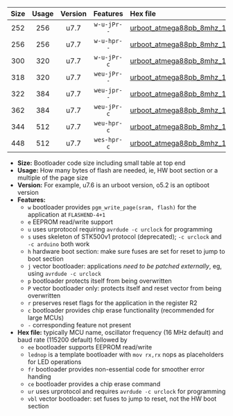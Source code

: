 |Size|Usage|Version|Features|Hex file|
|:-:|:-:|:-:|:-:|:--|
|252|256|u7.7|`w-u-jPr--`|[urboot_atmega88pb_8mhz_1000000bps_lednop_ur_vbl.hex](https://raw.githubusercontent.com/stefanrueger/urboot.hex/main/mcus/atmega88pb/fcpu_8mhz/1000000_bps/urboot_atmega88pb_8mhz_1000000bps_lednop_ur_vbl.hex)|
|256|256|u7.7|`w-u-hpr--`|[urboot_atmega88pb_8mhz_1000000bps_lednop_fr_ur.hex](https://raw.githubusercontent.com/stefanrueger/urboot.hex/main/mcus/atmega88pb/fcpu_8mhz/1000000_bps/urboot_atmega88pb_8mhz_1000000bps_lednop_fr_ur.hex)|
|300|320|u7.7|`w-u-jPr-c`|[urboot_atmega88pb_8mhz_1000000bps_lednop_fr_ce_ur_vbl.hex](https://raw.githubusercontent.com/stefanrueger/urboot.hex/main/mcus/atmega88pb/fcpu_8mhz/1000000_bps/urboot_atmega88pb_8mhz_1000000bps_lednop_fr_ce_ur_vbl.hex)|
|318|320|u7.7|`weu-jPr--`|[urboot_atmega88pb_8mhz_1000000bps_ee_lednop_ur_vbl.hex](https://raw.githubusercontent.com/stefanrueger/urboot.hex/main/mcus/atmega88pb/fcpu_8mhz/1000000_bps/urboot_atmega88pb_8mhz_1000000bps_ee_lednop_ur_vbl.hex)|
|322|384|u7.7|`weu-jpr--`|[urboot_atmega88pb_8mhz_1000000bps_ee_lednop_fr_ur_vbl.hex](https://raw.githubusercontent.com/stefanrueger/urboot.hex/main/mcus/atmega88pb/fcpu_8mhz/1000000_bps/urboot_atmega88pb_8mhz_1000000bps_ee_lednop_fr_ur_vbl.hex)|
|362|384|u7.7|`weu-jPr-c`|[urboot_atmega88pb_8mhz_1000000bps_ee_lednop_fr_ce_ur_vbl.hex](https://raw.githubusercontent.com/stefanrueger/urboot.hex/main/mcus/atmega88pb/fcpu_8mhz/1000000_bps/urboot_atmega88pb_8mhz_1000000bps_ee_lednop_fr_ce_ur_vbl.hex)|
|344|512|u7.7|`weu-hpr-c`|[urboot_atmega88pb_8mhz_1000000bps_ee_lednop_fr_ce_ur.hex](https://raw.githubusercontent.com/stefanrueger/urboot.hex/main/mcus/atmega88pb/fcpu_8mhz/1000000_bps/urboot_atmega88pb_8mhz_1000000bps_ee_lednop_fr_ce_ur.hex)|
|448|512|u7.7|`wes-hpr-c`|[urboot_atmega88pb_8mhz_1000000bps_ee_lednop_fr_ce.hex](https://raw.githubusercontent.com/stefanrueger/urboot.hex/main/mcus/atmega88pb/fcpu_8mhz/1000000_bps/urboot_atmega88pb_8mhz_1000000bps_ee_lednop_fr_ce.hex)|

- **Size:** Bootloader code size including small table at top end
- **Usage:** How many bytes of flash are needed, ie, HW boot section or a multiple of the page size
- **Version:** For example, u7.6 is an urboot version, o5.2 is an optiboot version
- **Features:**
  + `w` bootloader provides `pgm_write_page(sram, flash)` for the application at `FLASHEND-4+1`
  + `e` EEPROM read/write support
  + `u` uses urprotocol requiring `avrdude -c urclock` for programming
  + `s` uses skeleton of STK500v1 protocol (deprecated); `-c urclock` and `-c arduino` both work
  + `h` hardware boot section: make sure fuses are set for reset to jump to boot section
  + `j` vector bootloader: applications *need to be patched externally*, eg, using `avrdude -c urclock`
  + `p` bootloader protects itself from being overwritten
  + `P` vector bootloader only: protects itself and reset vector from being overwritten
  + `r` preserves reset flags for the application in the register R2
  + `c` bootloader provides chip erase functionality (recommended for large MCUs)
  + `-` corresponding feature not present
- **Hex file:** typically MCU name, oscillator frequency (16 MHz default) and baud rate (115200 default) followed by
  + `ee` bootloader supports EEPROM read/write
  + `lednop` is a template bootloader with `mov rx,rx` nops as placeholders for LED operations
  + `fr` bootloader provides non-essential code for smoother error handing
  + `ce` bootloader provides a chip erase command
  + `ur` uses urprotocol and requires `avrdude -c urclock` for programming
  + `vbl` vector bootloader: set fuses to jump to reset, not the HW boot section
